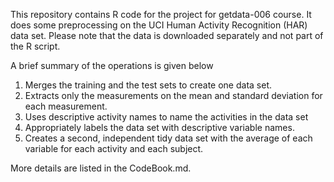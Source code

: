 This repository contains R code for the project for getdata-006 course. It does some preprocessing on the UCI Human Activity Recognition (HAR) data set. Please note that the data is downloaded separately and not part of the R script.
 
A brief summary of the operations is given below

1. Merges the training and the test sets to create one data set.
2. Extracts only the measurements on the mean and standard deviation for each measurement. 
3. Uses descriptive activity names to name the activities in the data set
4. Appropriately labels the data set with descriptive variable names. 
5. Creates a second, independent tidy data set with the average of each variable for each activity and each subject. 

More details are listed in the CodeBook.md.
